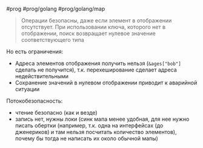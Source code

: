 #prog #prog/golang #prog/golang/map 

> Операции безопасны, даже если элемент в отображении отсутствует. При использовании ключа, которого нет в отображении, поиск возвращает нулевое зна­чение соответствующего типа

Но есть ограничения:
- Адреса элементов отображения получить нельзя (`&ages["bob"]` сделать не получится), т.к. перехеширование сделает адреса недействительными
- Сохранение значений в нулевом отобра­жении приводит к аварийной ситуации

Потокобезопасность:
- чтение безопасно (как и везде)
- запись нет, нужны локи (синк мапа менее удобная, для нее нужно писать обертки (например, т.к. одна на интерфейсах (до дженериков) и там нельзя посчитать количество элементов), почему бы тогда не написать их около обычной мапы)